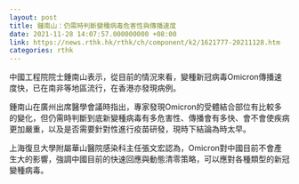 ```yaml
---
layout: post
title: 鍾南山：仍需時判斷變種病毒危害性與傳播速度
date: 2021-11-28 14:07:57.000000000 +08:00
link: https://news.rthk.hk/rthk/ch/component/k2/1621777-20211128.htm
categories: rthk
---
```


中國工程院院士鍾南山表示，從目前的情況來看，變種新冠病毒Omicron傳播速度快，已在南非等地區流行，在香港亦發現病例。

鍾南山在廣州出席醫學會議時指出，專家發現Omicron的受體結合部位有比較多的變化，但仍需時判斷到底新變種病毒有多危害性、傳播會有多快、會不會使疾病更加嚴重，以及是否需要針對性進行疫苗研發，現時下結論為時太早。

上海復旦大學附屬華山醫院感染科主任張文宏認為，Omicron對中國目前不會產生大的影響，強調中國目前的快速回應與動態清零策略，可以應對各種類型的新冠變種病毒。
